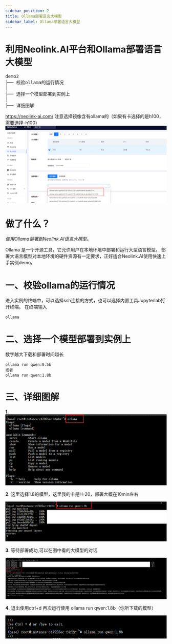 ```yaml
---
sidebar_position: 2
title: Ollama部署语言大模型
sidebar_label: Ollama部署语言大模型
---
```

# 利用Neolink.AI平台和Ollama部署语言大模型
<pre>
demo2
├── 校验ollama的运行情况
│  
├── 选择一个模型部署到实例上
│   
├── 详细图解
</pre>


https://neolink-ai.com/ 
注意选择镜像含有ollama的（如果有卡选择的是h100，需要选择-h100）
![Alt text](../../../../../static/img/demo2/image.png)

# 做了什么？
*使用Ollama部署到Neolink.AI语言大模型。*

Ollama 是一个开源工具，它允许用户在本地环境中部署和运行大型语言模型。
部署大语言模型对本地环境的硬件资源有一定要求，正好适合Neolink.AI使用快速上手实例demo。


# 一、校验ollama的运行情况
进入实例的终端中，可以选择ssh连接的方式，也可以选择内置工具Jupyterlab打开终端。
在终端输入
```
ollama
```
# 二、选择一个模型部署到实例上
数字越大下载和部署时间越长
```
ollama run qwen:0.5b
或者
ollama run qwen:1.8b
```
# 三、详细图解

**1.**
![Alt text](../../../../../static/img/demo2/image-1.png)

**2.**
这里选择1.8的模型，这里我的卡是H-20，部署大概在10min左右

![Alt text](../../../../../static/img/demo2/image-2.png)

**3.**
等待部署成功,可以在图中看的大模型的对话

![Alt text](../../../../../static/img/demo2/image-3.png)

**4.**
退出使用ctrl+d
再次运行使用 ollama run qwen:1.8b（你所下载的模型）

![Alt text](../../../../../static/img/demo2/image-4.png)